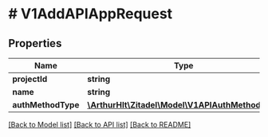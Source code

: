 # # V1AddAPIAppRequest

## Properties

Name | Type | Description | Notes
------------ | ------------- | ------------- | -------------
**projectId** | **string** |  | [optional]
**name** | **string** |  |
**authMethodType** | [**\ArthurHlt\Zitadel\Model\V1APIAuthMethodType**](V1APIAuthMethodType.md) |  | [optional]

[[Back to Model list]](../../README.md#models) [[Back to API list]](../../README.md#endpoints) [[Back to README]](../../README.md)
